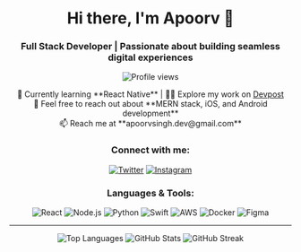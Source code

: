 <h1 align="center">Hi there, I'm Apoorv 👋</h1>
<h3 align="center">Full Stack Developer | Passionate about building seamless digital experiences</h3>

<p align="center">
  <img src="https://komarev.com/ghpvc/?username=apxxrv&label=Profile%20views&color=0e75b6&style=flat" alt="Profile views" />
</p>

<p align="center">
  🌱 Currently learning **React Native** | 👨‍💻 Explore my work on <a href="https://devpost.com/apxxrv?ref_content=user-portfolio&ref_feature=portfolio&ref_medium=global-nav" target="_blank">Devpost</a> <br>
  💬 Feel free to reach out about **MERN stack, iOS, and Android development** <br>
  📫 Reach me at **apoorvsingh.dev@gmail.com**
</p>

<h3 align="center">Connect with me:</h3>
<p align="center">
  <a href="https://twitter.com/0xapoorv" target="blank"><img src="https://img.shields.io/badge/Twitter-0xapoorv-blue?style=for-the-badge&logo=twitter" alt="Twitter" /></a>
  <a href="https://instagram.com/whyapooorv" target="blank"><img src="https://img.shields.io/badge/Instagram-whyapooorv-ff69b4?style=for-the-badge&logo=instagram" alt="Instagram" /></a>
</p>

<h3 align="center">Languages & Tools:</h3>
<p align="center">
  <img src="https://img.shields.io/badge/Code-React-informational?style=flat&logo=react&logoColor=white" alt="React" />
  <img src="https://img.shields.io/badge/Code-Node.js-informational?style=flat&logo=node.js&logoColor=white" alt="Node.js" />
  <img src="https://img.shields.io/badge/Code-Python-informational?style=flat&logo=python&logoColor=white" alt="Python" />
  <img src="https://img.shields.io/badge/Code-Swift-informational?style=flat&logo=swift&logoColor=white" alt="Swift" />
  <img src="https://img.shields.io/badge/Cloud-AWS-informational?style=flat&logo=amazon-aws&logoColor=white" alt="AWS" />
  <img src="https://img.shields.io/badge/Tools-Docker-informational?style=flat&logo=docker&logoColor=white" alt="Docker" />
  <img src="https://img.shields.io/badge/UI-Figma-informational?style=flat&logo=figma&logoColor=white" alt="Figma" />
</p>

---

<p align="center">
  <img src="https://github-readme-stats.vercel.app/api/top-langs/?username=apxxrv&layout=compact&theme=default&hide_border=true" alt="Top Languages" />
  <img src="https://github-readme-stats.vercel.app/api?username=apxxrv&show_icons=true&theme=default&hide_border=true" alt="GitHub Stats" />
  <img src="https://github-readme-streak-stats.herokuapp.com/?user=apxxrv&theme=default&hide_border=true" alt="GitHub Streak" />
</p>
